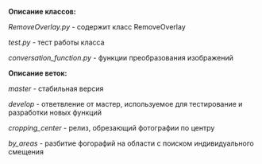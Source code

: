 **Описание классов:**

*RemoveOverlay.py* - содержит класс RemoveOverlay

*test.py* - тест работы класса

*conversation_function.py* - функции преобразования изображений 


**Описание веток:**

*master* - стабильная версия

*develop* - ответвление от мастер, используемое для тестирование и разработки новых функций

*cropping_center* - релиз, обрезающий фотографии по центру

*by_areas* - разбитие фогорафий на области с поиском индивидуального смещения